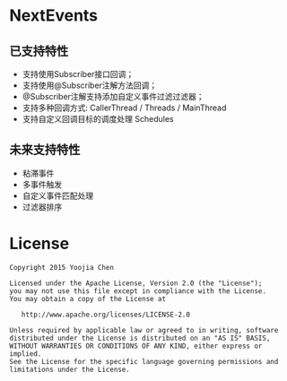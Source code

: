 # NextEvents

## 已支持特性

- 支持使用Subscriber接口回调；
- 支持使用@Subscriber注解方法回调；
- @Subscriber注解支持添加自定义事件过滤过滤器；
- 支持多种回调方式: CallerThread / Threads / MainThread
- 支持自定义回调目标的调度处理 Schedules

## 未来支持特性

- 粘滞事件
- 多事件触发
- 自定义事件匹配处理
- 过滤器排序

# License

    Copyright 2015 Yoojia Chen

    Licensed under the Apache License, Version 2.0 (the "License");
    you may not use this file except in compliance with the License.
    You may obtain a copy of the License at

       http://www.apache.org/licenses/LICENSE-2.0

    Unless required by applicable law or agreed to in writing, software
    distributed under the License is distributed on an "AS IS" BASIS,
    WITHOUT WARRANTIES OR CONDITIONS OF ANY KIND, either express or implied.
    See the License for the specific language governing permissions and
    limitations under the License.
